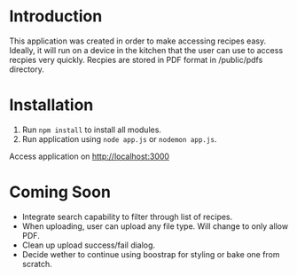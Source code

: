 # Introduction

This application was created in order to make accessing recipes easy.  Ideally, it will run on a device in the kitchen that the user can use to access recpies very quickly.  Recpies are stored in PDF format in /public/pdfs directory.

# Installation 

1.  Run `npm install` to install all modules.
2.  Run application using `node app.js` or `nodemon app.js`.

Access application on [http://localhost:3000](http://localhost:3000)

# Coming Soon

- Integrate search capability to filter through list of recipes.
- When uploading, user can upload any file type.  Will change to only allow PDF.
- Clean up upload success/fail dialog.
- Decide wether to continue using boostrap for styling or bake one from scratch.